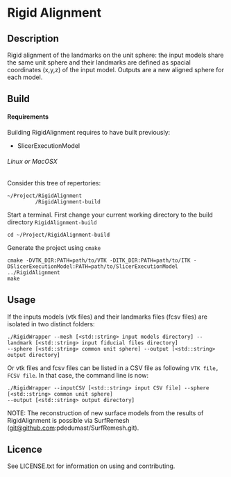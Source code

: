 # Rigid Alignment 


## Description

Rigid alignment of the landmarks on the unit sphere: the input models share the same unit sphere and their landmarks are defined as spacial coordinates (x,y,z) of the input model.
Outputs are a new aligned sphere for each model.


## Build

#### Requirements 

Building RigidAlignment requires to have built previously:

* SlicerExecutionModel


###### Linux or MacOSX 

Consider this tree of repertories:
```
~/Project/RigidAlignment
         /RigidAlignment-build
```

Start a terminal.
First change your current working directory to the build directory ```RigidAlignment-build```
```
cd ~/Project/RigidAlignment-build
```

Generate the project using ```cmake```
```
cmake -DVTK_DIR:PATH=path/to/VTK -DITK_DIR:PATH=path/to/ITK -DSlicerExecutionModel:PATH=path/to/SlicerExecutionModel ../RigidAlignment
make
```


## Usage

If the inputs models (vtk files) and their landmarks files (fcsv files) are isolated in two distinct folders: 

```
./RigidWrapper --mesh [<std::string> input models directory] --landmark [<std::string> input fiducial files directory] 
--sphere [<std::string> common unit sphere] --output [<std::string> output directory] 

```

Or vtk files and fcsv files can be listed in a CSV file as following ```VTK file, FCSV file```. In that case, the command line is now: 

```
./RigidWrapper --inputCSV [<std::string> input CSV file] --sphere [<std::string> common unit sphere] 
--output [<std::string> output directory] 

```

NOTE: The reconstruction of new surface models from the results of RigidAlignment is possible via SurfRemesh (git@github.com:pdedumast/SurfRemesh.git).

## Licence

See LICENSE.txt for information on using and contributing.